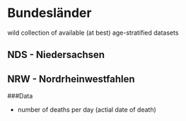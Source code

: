 # Bundesländer
wild collection of available (at best) age-stratified datasets


## NDS - Niedersachsen

## NRW - Nordrheinwestfahlen
###Data
* number of deaths per day (actial date of death)